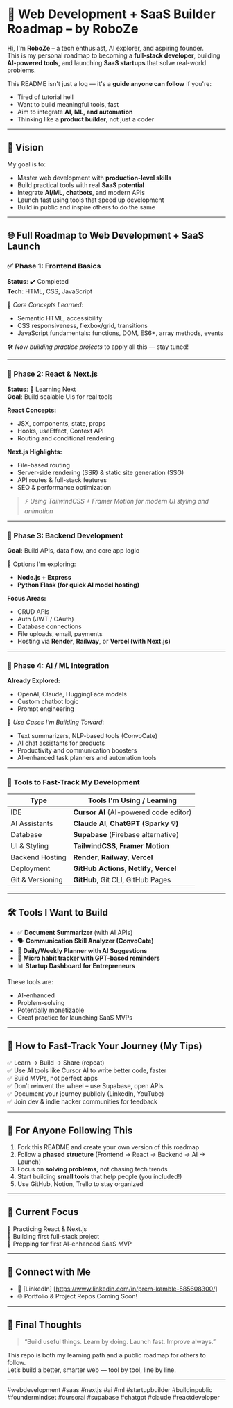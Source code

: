 # 🚀 Web Development + SaaS Builder Roadmap – by RoboZe

Hi, I'm **RoboZe** – a tech enthusiast, AI explorer, and aspiring founder.  
This is my personal roadmap to becoming a **full-stack developer**, building **AI-powered tools**, and launching **SaaS startups** that solve real-world problems.

This README isn't just a log — it's a **guide anyone can follow** if you're:
- Tired of tutorial hell
- Want to build meaningful tools, fast
- Aim to integrate **AI, ML, and automation**
- Thinking like a **product builder**, not just a coder

---

## 🎯 Vision

My goal is to:
- Master web development with **production-level skills**
- Build practical tools with real **SaaS potential**
- Integrate **AI/ML**, **chatbots**, and modern APIs
- Launch fast using tools that speed up development
- Build in public and inspire others to do the same

---

## 🌐 Full Roadmap to Web Development + SaaS Launch

### ✅ Phase 1: **Frontend Basics**
**Status**: ✔️ Completed  
**Tech**: HTML, CSS, JavaScript

🔸 *Core Concepts Learned*:
- Semantic HTML, accessibility
- CSS responsiveness, flexbox/grid, transitions
- JavaScript fundamentals: functions, DOM, ES6+, array methods, events

🛠️ *Now building practice projects* to apply all this — stay tuned!

---

### 🚀 Phase 2: **React & Next.js**
**Status**: 🧠 Learning Next  
**Goal**: Build scalable UIs for real tools

**React Concepts:**
- JSX, components, state, props
- Hooks, useEffect, Context API
- Routing and conditional rendering

**Next.js Highlights:**
- File-based routing
- Server-side rendering (SSR) & static site generation (SSG)
- API routes & full-stack features
- SEO & performance optimization

> ⚡️ *Using TailwindCSS + Framer Motion for modern UI styling and animation*

---

### 🧠 Phase 3: **Backend Development**
**Goal**: Build APIs, data flow, and core app logic

🔹 Options I'm exploring:
- **Node.js + Express**
- **Python Flask (for quick AI model hosting)**

**Focus Areas:**
- CRUD APIs
- Auth (JWT / OAuth)
- Database connections
- File uploads, email, payments
- Hosting via **Render**, **Railway**, or **Vercel (with Next.js)**

---

### 🤖 Phase 4: **AI / ML Integration**
**Already Explored:**
- OpenAI, Claude, HuggingFace models
- Custom chatbot logic
- Prompt engineering

🔹 *Use Cases I’m Building Toward*:
- Text summarizers, NLP-based tools (ConvoCate)
- AI chat assistants for products
- Productivity and communication boosters
- AI-enhanced task planners and automation tools

---

### 🔧 Tools to Fast-Track My Development

| Type              | Tools I'm Using / Learning                |
|-------------------|-------------------------------------------|
| IDE               | **Cursor AI** (AI-powered code editor)     |
| AI Assistants     | **Claude AI**, **ChatGPT (Sparky 💡)**     |
| Database          | **Supabase** (Firebase alternative)        |
| UI & Styling      | **TailwindCSS**, **Framer Motion**         |
| Backend Hosting   | **Render**, **Railway**, **Vercel**        |
| Deployment        | **GitHub Actions**, **Netlify**, **Vercel**|
| Git & Versioning  | **GitHub**, Git CLI, GitHub Pages         |

---

## 🛠️ Tools I Want to Build

- ✅ **Document Summarizer** (with AI APIs)
- 🗣️ **Communication Skill Analyzer (ConvoCate)**
- 📅 **Daily/Weekly Planner with AI Suggestions**
- 🧠 **Micro habit tracker with GPT-based reminders**
- 📊 **Startup Dashboard for Entrepreneurs**

These tools are:
- AI-enhanced
- Problem-solving
- Potentially monetizable
- Great practice for launching SaaS MVPs

---

## 🧠 How to Fast-Track Your Journey (My Tips)

✅ Learn → Build → Share (repeat)  
✅ Use AI tools like Cursor AI to write better code, faster  
✅ Build MVPs, not perfect apps  
✅ Don’t reinvent the wheel – use Supabase, open APIs  
✅ Document your journey publicly (LinkedIn, YouTube)  
✅ Join dev & indie hacker communities for feedback  

---

## 🌱 For Anyone Following This

1. Fork this README and create your own version of this roadmap
2. Follow a **phased structure** (Frontend → React → Backend → AI → Launch)
3. Focus on **solving problems**, not chasing tech trends
4. Start building **small tools** that help people (you included!)
5. Use GitHub, Notion, Trello to stay organized

---

## 📌 Current Focus

🔹 Practicing React & Next.js  
🔹 Building first full-stack project  
🔹 Prepping for first AI-enhanced SaaS MVP

---

## 🔗 Connect with Me

- 💼 [LinkedIn] [https://www.linkedin.com/in/prem-kamble-585608300/]
- 🌐 Portfolio & Project Repos Coming Soon!

---

## 🧭 Final Thoughts

> “Build useful things. Learn by doing. Launch fast. Improve always.”

This repo is both my learning path and a public roadmap for others to follow.  
Let’s build a better, smarter web — tool by tool, line by line.

---

#webdevelopment #saas #nextjs #ai #ml #startupbuilder #buildinpublic #foundermindset #cursorai #supabase #chatgpt #claude #reactdeveloper
